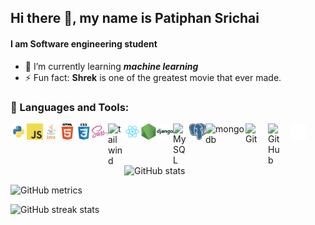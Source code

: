 ## Hi there 👋, my name is Patiphan Srichai
#### I am Software engineering student

- 🌱 I’m currently learning ***machine learning***
- ⚡ Fun fact: **Shrek** is one of the greatest movie that ever made. 

### 🚀 Languages and Tools:    

<a href="#">
    <img align="left" alt="python" width="26px" src="https://raw.githubusercontent.com/github/explore/80688e429a7d4ef2fca1e82350fe8e3517d3494d/topics/python/python.png" />
</a>    
<a href="#">
    <img align="left" alt="java" width="26px" src="https://raw.githubusercontent.com/github/explore/80688e429a7d4ef2fca1e82350fe8e3517d3494d/topics/javascript/javascript.png" />
</a> 
<a href="#">
    <img align="left" alt="javascript" width="26px" src="https://raw.githubusercontent.com/github/explore/5b3600551e122a3277c2c5368af2ad5725ffa9a1/topics/java/java.png" />
</a>    
<a href="#">
    <img align="left" alt="html" width="26px" src="https://raw.githubusercontent.com/github/explore/80688e429a7d4ef2fca1e82350fe8e3517d3494d/topics/html/html.png" />
</a>    
<a href="#">
    <img align="left" alt="css" width="26px" src="https://raw.githubusercontent.com/github/explore/80688e429a7d4ef2fca1e82350fe8e3517d3494d/topics/css/css.png" />
</a>    
<a href="#">
    <img align="left" alt="scss" width="26px" src="https://raw.githubusercontent.com/github/explore/80688e429a7d4ef2fca1e82350fe8e3517d3494d/topics/sass/sass.png" />
</a>    
<a href="https://github.com/patiphan2000/game-of-life">
    <img align="left" alt="tailwind" width="26px" src="https://upload.wikimedia.org/wikipedia/commons/thumb/d/d5/Tailwind_CSS_Logo.svg/2048px-Tailwind_CSS_Logo.svg.png" />
</a>    
<a href="https://github.com/patiphan2000/react-flashcard-app">
    <img align="left" alt="react" width="26px" src="https://raw.githubusercontent.com/github/explore/80688e429a7d4ef2fca1e82350fe8e3517d3494d/topics/react/react.png" />
</a>    
<a href="#">
    <img align="left" alt="node" width="26px" src="https://raw.githubusercontent.com/github/explore/80688e429a7d4ef2fca1e82350fe8e3517d3494d/topics/nodejs/nodejs.png" />
</a>    
<a href="https://github.com/Jomsaruj/DEK-COM">
    <img align="left" alt="django" width="26px" src="https://raw.githubusercontent.com/github/explore/7456fdff59816d37ef383a6c8f32a26ff7332db2/topics/django/django.png" />
</a>    
<a href="https://github.com/patiphan2000/taluiKU">
    <img align="left" alt="MySQL" width="26px" src="https://cdn.jsdelivr.net/gh/devicons/devicon/icons/mysql/mysql-original.svg" />
</a>    
<a href="https://github.com/patiphan2000/full-stack-todo">
    <img align="left" alt="postgresql" width="26px" src="https://raw.githubusercontent.com/github/explore/80688e429a7d4ef2fca1e82350fe8e3517d3494d/topics/postgresql/postgresql.png" />
</a>    
<a href="https://github.com/SuchonSite/Server/tree/main">
    <img align="left" alt="mongodb" width="64px" src="https://upload.wikimedia.org/wikipedia/commons/thumb/9/93/MongoDB_Logo.svg/2560px-MongoDB_Logo.svg.png" />
</a>    
<a href="#">
    <img align="left" alt="Git" width="26px" src="https://cdn.jsdelivr.net/gh/devicons/devicon/icons/git/git-original.svg" style="padding-right:10px;" />
</a>    
<a href="#">
    <img align="left" alt="GitHub" width="26px" src="https://user-images.githubusercontent.com/3369400/139447912-e0f43f33-6d9f-45f8-be46-2df5bbc91289.png" style="padding-right:10px;" />
</a>    
<a href="#">
    <img align="left" alt="Terminal" width="26px" src="https://raw.githubusercontent.com/codeSTACKr/codeSTACKr/master/img/terminal-dark.svg" />
</a>    
<br />
<br />
    

<!-- 🕹 Games & 🎶 Entertainments:    
![image](https://img.shields.io/badge/Steam-000000?style=for-the-badge&logo=steam&logoColor=white)
![image](https://img.shields.io/badge/Spotify-1ED760?&style=for-the-badge&logo=spotify&logoColor=white)
![image](https://img.shields.io/badge/Netflix-E50914?style=for-the-badge&logo=netflix&logoColor=white) -->


![GitHub stats](https://github-readme-stats.vercel.app/api?username=patiphan2000&show_icons=true)  

![GitHub metrics](https://metrics.lecoq.io/patiphan2000)  

![GitHub streak stats](https://github-readme-streak-stats.herokuapp.com/?user=patiphan2000)  

